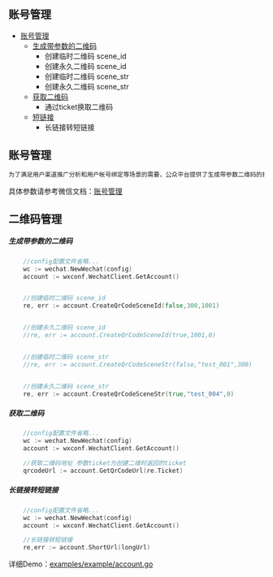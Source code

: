 ## 账号管理

- [账号管理](#账号管理)
	- [生成带参数的二维码](#生成带参数的二维码)
	    - 创建临时二维码 scene_id
        - 创建永久二维码 scene_id
        - 创建临时二维码 scene_str
        - 创建永久二维码 scene_str
	- [获取二维码](#获取二维码)
		- 通过ticket换取二维码
	- [短链接](#短链接)
		- 长链接转短链接



## 账号管理

```go
为了满足用户渠道推广分析和用户帐号绑定等场景的需要，公众平台提供了生成带参数二维码的接口。使用该接口可以获得多个带不同场景值的二维码，用户扫描后，公众号可以接收到事件推送。
```

具体参数请参考微信文档：[账号管理](https://mp.weixin.qq.com/wiki?t=resource/res_main&id=mp1443433542)


## 二维码管理

##### 生成带参数的二维码
```go
    //config配置文件省略...
	wc := wechat.NewWechat(config)
	account := wxconf.WechatClient.GetAccount()


	//创建临时二维码 scene_id
	re, err := account.CreateQrCodeSceneId(false,300,1001)


	//创建永久二维码 scene_id
	//re, err := account.CreateQrCodeSceneId(true,1001,0)


	//创建临时二维码 scene_str
	//re, err := account.CreateQrCodeSceneStr(false,"test_001",300)


	//创建永久二维码 scene_str
	re, err := account.CreateQrCodeSceneStr(true,"test_004",0)

```


##### 获取二维码

```go
    //config配置文件省略...
	wc := wechat.NewWechat(config)
	account := wxconf.WechatClient.GetAccount()

	//获取二维码地址 参数ticket为创建二维时返回的ticket
	qrcodeUrl := account.GetQrCodeUrl(re.Ticket)

```


##### 长链接转短链接

```go
    //config配置文件省略...
	wc := wechat.NewWechat(config)
	account := wxconf.WechatClient.GetAccount()

	//长链接转短链接
	re,err := account.ShortUrl(longUrl)

```

详细Demo：[examples/example/account.go](../../examples/example/account.go)
